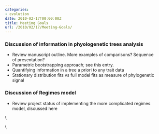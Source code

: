 ```yaml
---
categories:
- evolution
date: 2010-02-17T00:00:00Z
title: Meeting Goals
url: /2010/02/17/Meeting-Goals/
---
```


### Discussion of information in phyologenetic trees analysis

-   Review manuscript outline. More examples of comparisons? Sequence of
    presentation?
-   Parametric bootstrapping approach; see this entry.
-   Quantifying information in a tree a priori to any trait data
-   Stationary distribution fits vs full model fits as measure of
    phylogenetic signal

### Discussion of Regimes model

-   Review project status of implementing the more complicated regimes
    model, discussed here

\

\

